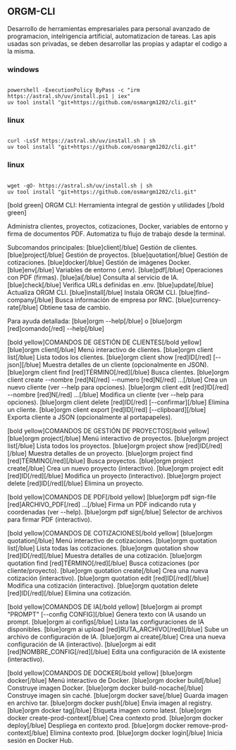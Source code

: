 ## ORGM-CLI

Desarrollo de herramientas empresariales para personal avanzado de programacion, intelrigencia artificial, automatizacion de tareas. Las apis usadas son privadas, se deben desarrollar las propias y adaptar el codigo a la misma.

### windows

```

powershell -ExecutionPolicy ByPass -c "irm https://astral.sh/uv/install.ps1 | iex"
uv tool install "git+https://github.com/osmargm1202/cli.git"

```

### linux

```

curl -LsSf https://astral.sh/uv/install.sh | sh
uv tool install "git+https://github.com/osmargm1202/cli.git"

```

### linux

```

wget -qO- https://astral.sh/uv/install.sh | sh
uv tool install "git+https://github.com/osmargm1202/cli.git"

```

[bold green]
ORGM CLI: Herramienta integral de gestión y utilidades
[/bold green]

Administra clientes, proyectos, cotizaciones, Docker, variables de entorno y firma de documentos PDF. Automatiza tu flujo de trabajo desde la terminal.

Subcomandos principales:
[blue]client[/blue] Gestión de clientes.
[blue]project[/blue] Gestión de proyectos.
[blue]quotation[/blue] Gestión de cotizaciones.
[blue]docker[/blue] Gestión de imágenes Docker.
[blue]env[/blue] Variables de entorno (.env).
[blue]pdf[/blue] Operaciones con PDF (firmas).
[blue]ai[/blue] Consulta al servicio de IA.
[blue]check[/blue] Verifica URLs definidas en .env.
[blue]update[/blue] Actualiza ORGM CLI.
[blue]install[/blue] Instala ORGM CLI.
[blue]find-company[/blue] Busca información de empresa por RNC.
[blue]currency-rate[/blue] Obtiene tasa de cambio.

Para ayuda detallada:
[blue]orgm --help[/blue] o [blue]orgm [red]comando[/red] --help[/blue]

[bold yellow]COMANDOS DE GESTIÓN DE CLIENTES[/bold yellow]
[blue]orgm client[/blue] Menú interactivo de clientes.
[blue]orgm client list[/blue] Lista todos los clientes.
[blue]orgm client show [red]ID[/red] [--json][/blue] Muestra detalles de un cliente (opcionalmente en JSON).
[blue]orgm client find [red]TÉRMINO[/red][/blue] Busca clientes.
[blue]orgm client create --nombre [red]N[/red] --numero [red]N[/red] ...[/blue] Crea un nuevo cliente (ver --help para opciones).
[blue]orgm client edit [red]ID[/red] --nombre [red]N[/red] ...[/blue] Modifica un cliente (ver --help para opciones).
[blue]orgm client delete [red]ID[/red] [--confirmar][/blue] Elimina un cliente.
[blue]orgm client export [red]ID[/red] [--clipboard][/blue] Exporta cliente a JSON (opcionalmente al portapapeles).

[bold yellow]COMANDOS DE GESTIÓN DE PROYECTOS[/bold yellow]
[blue]orgm project[/blue] Menú interactivo de proyectos.
[blue]orgm project list[/blue] Lista todos los proyectos.
[blue]orgm project show [red]ID[/red][/blue] Muestra detalles de un proyecto.
[blue]orgm project find [red]TÉRMINO[/red][/blue] Busca proyectos.
[blue]orgm project create[/blue] Crea un nuevo proyecto (interactivo).
[blue]orgm project edit [red]ID[/red][/blue] Modifica un proyecto (interactivo).
[blue]orgm project delete [red]ID[/red][/blue] Elimina un proyecto.

[bold yellow]COMANDOS DE PDF[/bold yellow]
[blue]orgm pdf sign-file [red]ARCHIVO_PDF[/red] ...[/blue] Firma un PDF indicando ruta y coordenadas (ver --help).
[blue]orgm pdf sign[/blue] Selector de archivos para firmar PDF (interactivo).

[bold yellow]COMANDOS DE COTIZACIONES[/bold yellow]
[blue]orgm quotation[/blue] Menú interactivo de cotizaciones.
[blue]orgm quotation list[/blue] Lista todas las cotizaciones.
[blue]orgm quotation show [red]ID[/red][/blue] Muestra detalles de una cotización.
[blue]orgm quotation find [red]TÉRMINO[/red][/blue] Busca cotizaciones (por cliente/proyecto).
[blue]orgm quotation create[/blue] Crea una nueva cotización (interactivo).
[blue]orgm quotation edit [red]ID[/red][/blue] Modifica una cotización (interactivo).
[blue]orgm quotation delete [red]ID[/red][/blue] Elimina una cotización.

[bold yellow]COMANDOS DE IA[/bold yellow]
[blue]orgm ai prompt "PROMPT" [--config CONFIG][/blue] Genera texto con IA usando un prompt.
[blue]orgm ai configs[/blue] Lista las configuraciones de IA disponibles.
[blue]orgm ai upload [red]RUTA_ARCHIVO[/red][/blue] Sube un archivo de configuración de IA.
[blue]orgm ai create[/blue] Crea una nueva configuración de IA (interactivo).
[blue]orgm ai edit [red]NOMBRE_CONFIG[/red][/blue] Edita una configuración de IA existente (interactivo).

[bold yellow]COMANDOS DE DOCKER[/bold yellow]
[blue]orgm docker[/blue] Menú interactivo de Docker.
[blue]orgm docker build[/blue] Construye imagen Docker.
[blue]orgm docker build-nocache[/blue] Construye imagen sin caché.
[blue]orgm docker save[/blue] Guarda imagen en archivo tar.
[blue]orgm docker push[/blue] Envía imagen al registry.
[blue]orgm docker tag[/blue] Etiqueta imagen como latest.
[blue]orgm docker create-prod-context[/blue] Crea contexto prod.
[blue]orgm docker deploy[/blue] Despliega en contexto prod.
[blue]orgm docker remove-prod-context[/blue] Elimina contexto prod.
[blue]orgm docker login[/blue] Inicia sesión en Docker Hub.
